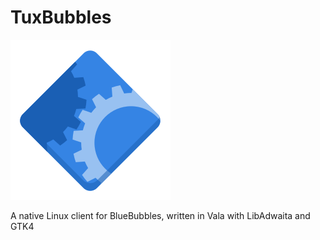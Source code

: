 # TuxBubbles

![](/data/icons/hicolor/scalable/apps/org.elliotnash.TuxBubbles.svg)

A native Linux client for BlueBubbles, written in Vala with LibAdwaita and GTK4 
